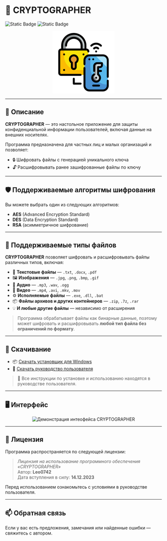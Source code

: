 # 🔐 CRYPTOGRAPHER

![Static Badge](https://img.shields.io/badge/Python%203.13.5-%234F2982?style=flat&logo=Python&logoColor=%23FFB440&labelColor=%238C04A8&link=https%3A%2F%2Fwww.python.org%2Fdownloads%2Frelease%2Fpython-3135%2F)
![Static Badge](https://img.shields.io/badge/PyQt5%205.15.11-%23B70094?style=flat&logo=Qt&logoColor=%23FFB440&labelColor=%238C04A8&link=https%3A%2F%2Fpypi.org%2Fproject%2FPyQt5%2F)

<div align="center">
  <img src="Icons/main_icon.png" alt="Иконка программы CRYPTOGRAPHER" width="200"/>
</div>

---

## 📌 Описание

**CRYPTOGRAPHER** — это настольное приложение для защиты конфиденциальной информации пользователей, включая данные на внешних носителях.

Программа предназначена для частных лиц и малых организаций и позволяет:

- 🔒 Шифровать файлы с генерацией уникального ключа
- 🔓 Расшифровывать ранее зашифрованные файлы по ключу

---

## 🛡️ Поддерживаемые алгоритмы шифрования

Вы можете выбрать один из следующих алгоритмов:

- **AES** (Advanced Encryption Standard)  
- **DES** (Data Encryption Standard)  
- **RSA** (асимметричное шифрование)

---

## 📂 Поддерживаемые типы файлов

**CRYPTOGRAPHER** позволяет шифровать и расшифровывать файлы различных типов, включая:

- 📝 **Текстовые файлы** — `.txt`, `.docx`, `.pdf`  
- 🖼 **Изображения** — `.jpg`, `.png`, `.bmp`, `.gif`  
- 🎵 **Аудио** — `.mp3`, `.wav`, `.ogg`  
- 🎥 **Видео** — `.mp4`, `.avi`, `.mkv`, `.mov`  
- ⚙️ **Исполняемые файлы** — `.exe`, `.dll`, `.bat`  
- 📦 **Файлы архивов и других контейнеров** — `.zip`, `.7z`, `.rar`  
- 💡 **И любые другие файлы** — независимо от расширения

> Программа обрабатывает файлы как бинарные данные, поэтому может шифровать и расшифровывать **любой тип файла без ограничений по формату**.

---

## 💾 Скачивание

- 📦 [Скачать установщик для Windows](https://disk.yandex.ru/d/UJjediB4vHBNUw)
- 📘 [Скачать руководство пользователя](https://disk.yandex.ru/i/Bu99IDinIstMvQ)

> 🔧 Все инструкции по установке и использованию находятся в руководстве пользователя.

---

## 🖥️ Интерфейс

<p align="center">
  <img src="Files/Example_inter.gif" alt="Демонстрация интеофейса CRYPTOGRAPHER" width="600"/>
</p>


---

## 📃 Лицензия

Программа распространяется по следующей лицензии:

> _Лицензия на использование программного обеспечения «CRYPTOGRAPHER»_  
> Автор: **Leo0742**  
> Дата вступления в силу: **14.12.2023**

Перед использованием ознакомьтесь с условиями в руководстве пользователя.

---

## 📫 Обратная связь

Если у вас есть предложения, замечания или найденные ошибки — свяжитесь с автором.

